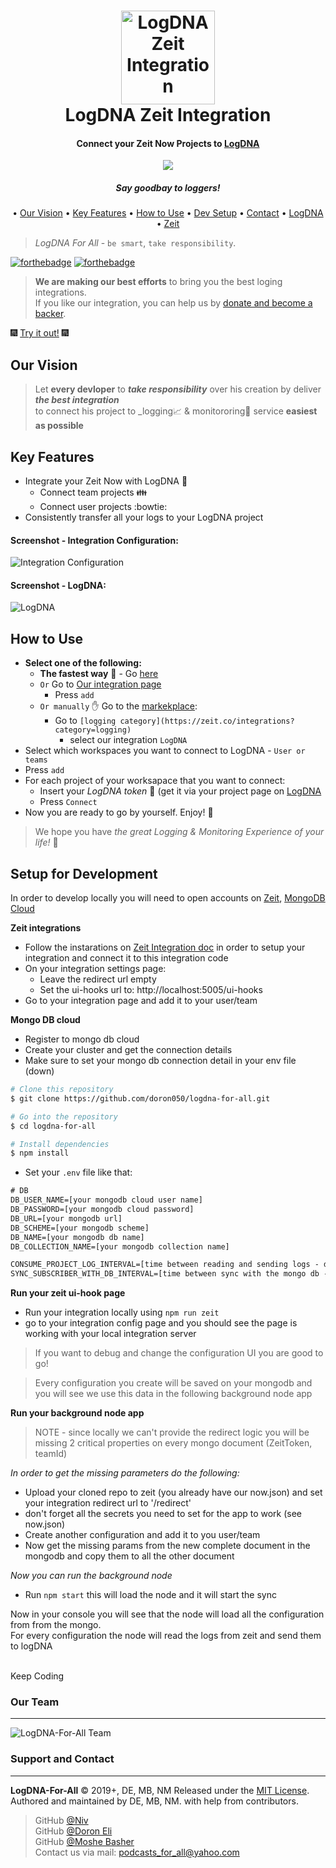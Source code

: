 <h1 align="center">
  <img src="https://github.com/doron050/logz-for-all/blob/master/resources/images/logDNA-Icon.png" alt="LogDNA Zeit Integration" width="150"></a>
  <br>
  LogDNA Zeit Integration
  <br>
</h1>

<h4 align="center">Connect your Zeit Now Projects to <a href="https://logdna.com/" target="_blank">LogDNA</a></h4>

<p align="center">
  <a href="https://paypal.me/doron050">
    <img src="https://img.shields.io/badge/$-donate-ff69b4.svg?maxAge=2592000&amp;style=flat">
  </a>
</p> 

<h5 align="center">Say goodbay to loggers!</a></h5>

<p align="center">
  • <a href="#Our-Vision">Our Vision</a> 
  • <a href="#Key-Features">Key Features</a>
  • <a href="#How-to-Use">How to Use</a>
  • <a href="#Setup-for-Development">Dev Setup</a>
  • <a href="#Support-and-Contact">Contact</a>
  • <a href="https://logdna.com/">LogDNA</a>
  • <a href="https://zeit.co">Zeit</a>
  
</p>

> *LogDNA For All* - `be smart`, `take responsibility`.

[![forthebadge](https://forthebadge.com/images/badges/built-with-love.svg)](https://forthebadge.com)
[![forthebadge](https://forthebadge.com/images/badges/check-it-out.svg)](https://forthebadge.com)

> **We are making our best efforts** to bring you the best loging integrations.<br/>
> If you like our integration, you can help us by <a href="https://paypal.me/doron050">donate and become a backer</a>.

:fireworks: [Try it out!](https://zeit.co/integrations/logdna-for-all) :fireworks:

## Our Vision
> Let **every devloper** to **_take responsibility_** over his creation by deliver **_the best integration_**<br/>to connect his project to _logging:chart_with_upwards_trend: & monitororing:traffic_light: service **easiest as possible**

## Key Features

* Integrate your Zeit Now with LogDNA :electric_plug:
  * Connect team projects :family:
  * Connect user projects :bowtie:
* Consistently transfer all your logs to your LogDNA project

#### Screenshot - Integration Configuration:
![Integration Configuration](https://github.com/doron050/logz-for-all/blob/master/resources/images/configuration.png?raw=true)

#### Screenshot - LogDNA:
![LogDNA](https://github.com/doron050/logz-for-all/blob/master/resources/images/dashboard1.png?raw=true)

## How to Use
* **Select one of the following:**
  * **The fastest way** :rocket: - Go [here](https://zeit.co/integrations/logdna-for-all/add)
  * `Or` Go to [Our integration page](https://zeit.co/integrations/logdna-for-all)
    * Press `add`
  * `Or manually` :hand: Go to the [markekplace](https://zeit.co/integrations):
    * Go to `[logging category](https://zeit.co/integrations?category=logging)` 
      * select our integration `LogDNA`
* Select which workspaces you want to connect to LogDNA -  `User or teams`
* Press `add`
* For each project of your worksapace that you want to connect:
  * Insert your *LogDNA token* :key: (get it via your project page on [LogDNA](https://logdna.com/)
  * Press `Connect`
* Now you are ready to go by yourself. Enjoy! :tada:
> We hope you have _the great Logging & Monitoring Experience of your life!_ :rainbow:

## Setup for Development

In order to develop locally you will need to open accounts on <a href="https://www.zeit.co/">Zeit</a>, <a href="https://www.mongodb.com/">MongoDB Cloud</a>

**Zeit integrations**
* Follow the instarations on <a href="https://zeit.co/docs/integrations/">Zeit Integration doc</a> in order to setup your integration and connect it to this integration code
* On your integration settings page:
  * Leave the redirect url empty
  * Set the ui-hooks url to: http://localhost:5005/ui-hooks
* Go to your integration page and add it to your user/team

**Mongo DB cloud**
* Register to mongo db cloud
* Create your cluster and get the connection details
* Make sure to set your mongo db connection detail in your env file (down)


```bash 
# Clone this repository
$ git clone https://github.com/doron050/logdna-for-all.git

# Go into the repository
$ cd logdna-for-all

# Install dependencies
$ npm install
```
* Set your `.env` file like that:
```diff
# DB
DB_USER_NAME=[your mongodb cloud user name]
DB_PASSWORD=[your mongodb cloud password]
DB_URL=[your mongodb url]
DB_SCHEME=[your mongodb scheme]
DB_NAME=[your mongodb db name]
DB_COLLECTION_NAME=[your mongodb collection name]

CONSUME_PROJECT_LOG_INTERVAL=[time between reading and sending logs - default is 3000]
SYNC_SUBSCRIBER_WITH_DB_INTERVAL=[time between sync with the mongo db - default is 6000]
```

**Run your zeit ui-hook page**
* Run your integration locally using `npm run zeit`
* go to your integration config page and you should see the page is working with your local integration server

> If you want to debug and change the configuration UI you are good to go!

> Every configuration you create will be saved on your mongodb and you will see we use this data in the following background node app

**Run your background node app**

> NOTE - since locally we can't provide the redirect logic you will be missing 2 critical properties on every mongo document (ZeitToken, teamId)

*In order to get the missing parameters do the following:*

* Upload your cloned repo to zeit (you already have our now.json) and set your integration redirect url to '<zeit-host-name>/redirect'
* don't forget all the secrets you need to set for the app to work (see now.json)
* Create another configuration and add it to you user/team
* Now get the missing params from the new complete document in the mongodb and copy them to all the other document


*Now you can run the background node*

* Run `npm start` this will load the node and it will start the sync

Now in your console you will see that the node will load all the configuration from from the mongo.<br/>
For every configuration the node will read the logs from zeit and send them to logDNA<br/>
<br/>

Keep Coding

### Our Team 
------

![LogDNA-For-All Team](https://github.com/doron050/logz-for-all/blob/master/resources/images/team.png?raw=true)
            
### Support and Contact
------

**LogDNA-For-All** © 2019+, DE, MB, NM Released under the [MIT License].<br>
Authored and maintained by DE, MB, NM. with help from contributors.


> GitHub [@Niv](https://github.com/nivm1) <br/>
> GitHub [@Doron Eli](https://github.com/doron050) <br/>
> GitHub [@Moshe Basher](https://github.com/moshebasher) <br/>
> Contact us via mail: <podcasts_for_all@yahoo.com>

[MIT License]: http://mit-license.org/
